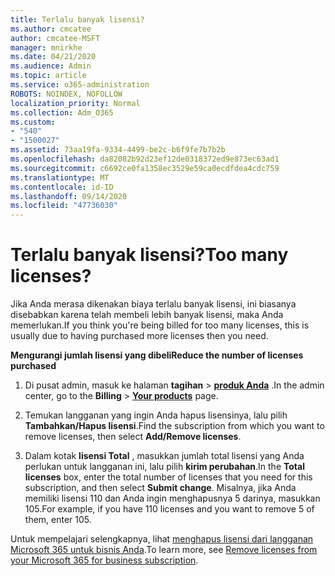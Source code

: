 ```yaml
---
title: Terlalu banyak lisensi?
ms.author: cmcatee
author: cmcatee-MSFT
manager: mnirkhe
ms.date: 04/21/2020
ms.audience: Admin
ms.topic: article
ms.service: o365-administration
ROBOTS: NOINDEX, NOFOLLOW
localization_priority: Normal
ms.collection: Adm_O365
ms.custom:
- "540"
- "1500027"
ms.assetid: 73aa19fa-9334-4499-be2c-b6f9fe7b7b2b
ms.openlocfilehash: da82082b92d23ef12de0318372ed9e873ec63ad1
ms.sourcegitcommit: c6692ce0fa1358ec3529e59ca0ecdfdea4cdc759
ms.translationtype: MT
ms.contentlocale: id-ID
ms.lasthandoff: 09/14/2020
ms.locfileid: "47736030"
---
```

# <a name="too-many-licenses"></a><span data-ttu-id="0c551-102">Terlalu banyak lisensi?</span><span class="sxs-lookup"><span data-stu-id="0c551-102">Too many licenses?</span></span>

<span data-ttu-id="0c551-103">Jika Anda merasa dikenakan biaya terlalu banyak lisensi, ini biasanya disebabkan karena telah membeli lebih banyak lisensi, maka Anda memerlukan.</span><span class="sxs-lookup"><span data-stu-id="0c551-103">If you think you're being billed for too many licenses, this is usually due to having purchased more licenses then you need.</span></span>
  
<span data-ttu-id="0c551-104">**Mengurangi jumlah lisensi yang dibeli**</span><span class="sxs-lookup"><span data-stu-id="0c551-104">**Reduce the number of licenses purchased**</span></span>
  
1. <span data-ttu-id="0c551-105">Di pusat admin, masuk ke halaman **tagihan** \> **[produk Anda](https://go.microsoft.com/fwlink/p/?linkid=842054)** .</span><span class="sxs-lookup"><span data-stu-id="0c551-105">In the admin center, go to the **Billing** \> **[Your products](https://go.microsoft.com/fwlink/p/?linkid=842054)** page.</span></span>

2. <span data-ttu-id="0c551-106">Temukan langganan yang ingin Anda hapus lisensinya, lalu pilih **Tambahkan/Hapus lisensi**.</span><span class="sxs-lookup"><span data-stu-id="0c551-106">Find the subscription from which you want to remove licenses, then select **Add/Remove licenses**.</span></span>

3. <span data-ttu-id="0c551-107">Dalam kotak **lisensi Total** , masukkan jumlah total lisensi yang Anda perlukan untuk langganan ini, lalu pilih **kirim perubahan**.</span><span class="sxs-lookup"><span data-stu-id="0c551-107">In the **Total licenses** box, enter the total number of licenses that you need for this subscription, and then select **Submit change**.</span></span> <span data-ttu-id="0c551-108">Misalnya, jika Anda memiliki lisensi 110 dan Anda ingin menghapusnya 5 darinya, masukkan 105.</span><span class="sxs-lookup"><span data-stu-id="0c551-108">For example, if you have 110 licenses and you want to remove 5 of them, enter 105.</span></span>

<span data-ttu-id="0c551-109">Untuk mempelajari selengkapnya, lihat [menghapus lisensi dari langganan Microsoft 365 untuk bisnis Anda](https://docs.microsoft.com/microsoft-365/commerce/licenses/buy-licenses).</span><span class="sxs-lookup"><span data-stu-id="0c551-109">To learn more, see [Remove licenses from your Microsoft 365 for business subscription](https://docs.microsoft.com/microsoft-365/commerce/licenses/buy-licenses).</span></span>